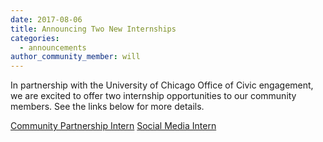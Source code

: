 ```yaml
---
date: 2017-08-06
title: Announcing Two New Internships 
categories:
  - announcements
author_community_member: will
---
```

In partnership with the University of Chicago Office of Civic engagement, we are excited to offer two internship opportunities to our community members.  See the links below for more details.

[Community Partnership Intern](https://civicengagement.uchicago.edu/programs-partnerships-volunteering/detail/artifice-community-partnerships-intern/)
[Social Media Intern](https://civicengagement.uchicago.edu/programs-partnerships-volunteering/detail/artifice-social-media-intern/)

